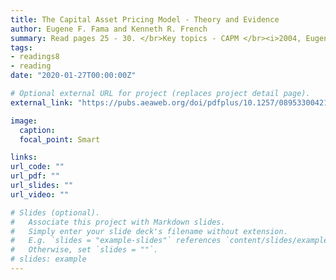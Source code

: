 ```yaml
---
title: The Capital Asset Pricing Model - Theory and Evidence
author: Eugene F. Fama and Kenneth R. French
summary: Read pages 25 - 30. </br>Key topics - CAPM </br><i>2004, Eugene Fama and Kenneth French</i> 
tags:
- readings8
- reading
date: "2020-01-27T00:00:00Z"

# Optional external URL for project (replaces project detail page).
external_link: "https://pubs.aeaweb.org/doi/pdfplus/10.1257/0895330042162430"

image:
  caption: 
  focal_point: Smart

links:
url_code: ""
url_pdf: ""
url_slides: ""
url_video: ""

# Slides (optional).
#   Associate this project with Markdown slides.
#   Simply enter your slide deck's filename without extension.
#   E.g. `slides = "example-slides"` references `content/slides/example-slides.md`.
#   Otherwise, set `slides = ""`.
# slides: example
---
```


